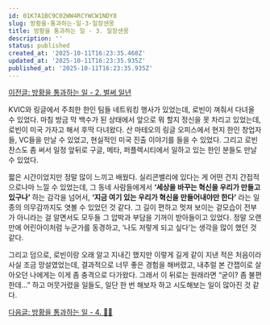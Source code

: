 ```yaml
---
id: 01K7A1BC9C02WW4RCYWCW1NDY8
slug: 방황을-통과하는-일-3-일장샌몽
title: 방황을 통과하는 일 - 3. 일장샌몽
description: ''
status: published
created_at: '2025-10-11T16:23:35.468Z'
updated_at: '2025-10-11T16:23:35.935Z'
published_at: '2025-10-11T16:23:35.935Z'
---
```

[이전글: 방황을 통과하는 일 - 2. 벌써 일년](/posts/방황을-통과하는-일-2-벌써-일년)

KVIC와 링글에서 주최한 한인 팀들 네트워킹 행사가 있었는데, 로빈이 껴줘서 다녀올 수 있었다. 마침 방금 막 백수가 된 상태에서 앞으로 뭐 할지 정신을 못 차리고 있었는데, 로빈이 미국 가자고 해서 후딱 다녀왔다. 산 마테오의 링글 오피스에서 현지 한인 창업자들, VC들을 만날 수 있었고, 현실적인 미국 진출 이야기를 들을 수 있었다. 그리고 로빈 찬스도 좀 써서 일정 앞뒤로 구글, 메타, 퍼플렉시티에서 일하고 있는 한인 분들도 만날 수 있었다.

짧은 시간이었지만 정말 많이 느끼고 배웠다. 실리콘밸리에 있다는 게 어떤 건지 간접적으로나마 느낄 수 있었는데, 그 동네 사람들에게서 **‘세상을 바꾸는 혁신을 우리가 만들고 있구나’** 하는 감각을 넘어서, **‘지금 여기 있는 우리가 혁신을 만들어내야만 한다’** 라는 일종의 의무감까지도 엿볼 수 있었던 것 같다. 그 길이 편하고 멋져 보이는 겉모습이 전부가 아니라는 걸 알면서도 모두들 그 압박과 부담을 기꺼이 받아들이고 있었다. 정말 오랜만에 어린아이처럼 누군가를 동경하고, ‘나도 저렇게 되고 싶다’는 생각을 많이 했던 것 같다.

그리고 덤으로, 로빈이랑 오래 알고 지내긴 했지만 이렇게 길게 같이 지낸 적은 처음이라 사실 조금 망설였었는데, 결과적으로 너무 좋은 경험을 해버렸고, 내추럴 본 간잽이로 살아오던 나에게는 이게 좀 충격으로 다가왔다. 그래서 이 뒤로는 원래라면 “굳이? 좀 불편한데…” 하고 머뭇거렸을 일들도, 일단 한 번 해보자 하고 시도해보는 일이 많아진 것 같다.

[다음글: 방황을 통과하는 일 - 4. 👨‍🏫](/posts/방황을-통과하는-일-4)